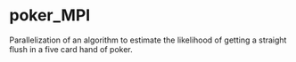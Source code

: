 # poker_MPI

Parallelization of an algorithm to estimate the likelihood of getting a straight flush in a five card hand of poker.
